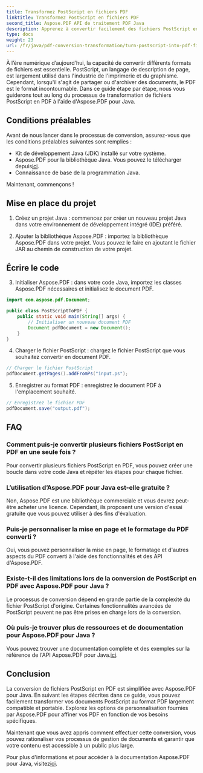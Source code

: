 ```yaml
---
title: Transformez PostScript en fichiers PDF
linktitle: Transformez PostScript en fichiers PDF
second_title: Aspose.PDF API de traitement PDF Java
description: Apprenez à convertir facilement des fichiers PostScript en PDF à l'aide d'Aspose.PDF pour Java. Suivez notre guide étape par étape pour une transformation transparente du format de fichier.
type: docs
weight: 23
url: /fr/java/pdf-conversion-transformation/turn-postscript-into-pdf-files/
---
```


À l’ère numérique d’aujourd’hui, la capacité de convertir différents formats de fichiers est essentielle. PostScript, un langage de description de page, est largement utilisé dans l'industrie de l'imprimerie et du graphisme. Cependant, lorsqu'il s'agit de partager ou d'archiver des documents, le PDF est le format incontournable. Dans ce guide étape par étape, nous vous guiderons tout au long du processus de transformation de fichiers PostScript en PDF à l'aide d'Aspose.PDF pour Java. 

## Conditions préalables

Avant de nous lancer dans le processus de conversion, assurez-vous que les conditions préalables suivantes sont remplies :

- Kit de développement Java (JDK) installé sur votre système.
-  Aspose.PDF pour la bibliothèque Java. Vous pouvez le télécharger depuis[ici](https://releases.aspose.com/pdf/java/).
- Connaissance de base de la programmation Java.

Maintenant, commençons !

## Mise en place du projet

1. Créez un projet Java : commencez par créer un nouveau projet Java dans votre environnement de développement intégré (IDE) préféré.

2. Ajouter la bibliothèque Aspose.PDF : importez la bibliothèque Aspose.PDF dans votre projet. Vous pouvez le faire en ajoutant le fichier JAR au chemin de construction de votre projet.

## Écrire le code

3. Initialiser Aspose.PDF : dans votre code Java, importez les classes Aspose.PDF nécessaires et initialisez le document PDF.

```java
import com.aspose.pdf.Document;

public class PostScriptToPDF {
    public static void main(String[] args) {
        // Initialiser un nouveau document PDF
        Document pdfDocument = new Document();
    }
}
```

4. Charger le fichier PostScript : chargez le fichier PostScript que vous souhaitez convertir en document PDF.

```java
// Charger le fichier PostScript
pdfDocument.getPages().addFromPs("input.ps");
```

5. Enregistrer au format PDF : enregistrez le document PDF à l'emplacement souhaité.

```java
// Enregistrez le fichier PDF
pdfDocument.save("output.pdf");
```

## FAQ

### Comment puis-je convertir plusieurs fichiers PostScript en PDF en une seule fois ?

Pour convertir plusieurs fichiers PostScript en PDF, vous pouvez créer une boucle dans votre code Java et répéter les étapes pour chaque fichier.

### L’utilisation d’Aspose.PDF pour Java est-elle gratuite ?

Non, Aspose.PDF est une bibliothèque commerciale et vous devrez peut-être acheter une licence. Cependant, ils proposent une version d'essai gratuite que vous pouvez utiliser à des fins d'évaluation.

### Puis-je personnaliser la mise en page et le formatage du PDF converti ?

Oui, vous pouvez personnaliser la mise en page, le formatage et d'autres aspects du PDF converti à l'aide des fonctionnalités et des API d'Aspose.PDF.

### Existe-t-il des limitations lors de la conversion de PostScript en PDF avec Aspose.PDF pour Java ?

Le processus de conversion dépend en grande partie de la complexité du fichier PostScript d'origine. Certaines fonctionnalités avancées de PostScript peuvent ne pas être prises en charge lors de la conversion.

### Où puis-je trouver plus de ressources et de documentation pour Aspose.PDF pour Java ?

 Vous pouvez trouver une documentation complète et des exemples sur la référence de l'API Aspose.PDF pour Java.[ici](https://reference.aspose.com/pdf/java/).

## Conclusion

La conversion de fichiers PostScript en PDF est simplifiée avec Aspose.PDF pour Java. En suivant les étapes décrites dans ce guide, vous pouvez facilement transformer vos documents PostScript au format PDF largement compatible et portable. Explorez les options de personnalisation fournies par Aspose.PDF pour affiner vos PDF en fonction de vos besoins spécifiques.

Maintenant que vous avez appris comment effectuer cette conversion, vous pouvez rationaliser vos processus de gestion de documents et garantir que votre contenu est accessible à un public plus large.

 Pour plus d'informations et pour accéder à la documentation Aspose.PDF pour Java, visitez[ici](https://reference.aspose.com/pdf/java/).